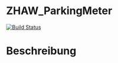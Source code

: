 ZHAW_ParkingMeter
=================

[![Build Status](https://drone.io/github.com/Liechtathlet/ZHAW_ParkingMeter/status.png)](https://drone.io/github.com/Liechtathlet/ZHAW_ParkingMeter/latest)

Beschreibung
============


